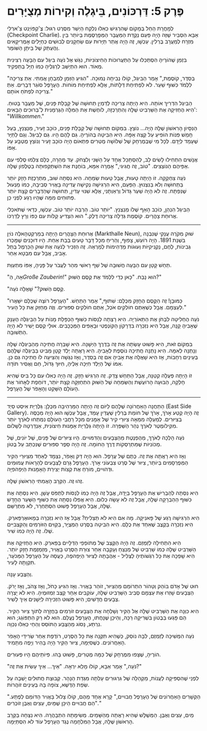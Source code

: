 
# פֶּרֶק 5: דַּרְכּוֹנִים, בֵּיגְלֶה וְקִירוֹת מְצֻיָּרִים

לְמָחֳרָת הֵחֵל בְּמָקוֹם שֶׁהִרְגִּישׁ כְּאִלּוּ נִלְקַח הַיְשֵׁר מִסֶּרֶט רִגּוּל: צֶ'קְפּוֹיְנְט צַ'ארְלִי (Checkpoint Charlie). אַבָּא הִסְבִּיר שֶׁזֶּה הָיָה פַּעַם נְקֻדַּת הַמַּעֲבָר הַמְּפֻרְסֶמֶת בְּיוֹתֵר בֵּין מִזְרָח לְמַעֲרָב בֶּרְלִין. עַכְשָׁו, זֶה הָיָה אֲתַר תַּיָּרוּת עִם שַׂחְקָנִים לְבוּשִׁים כְּחַיָּלִים אָמֶרִיקָאִים וְהֶעְתֵּק שֶׁל בֵּיתָן הַשּׁוֹמֵר.

בִּזְמַן שֶׁהוֹרֶיהָ הִסְתַּכְּלוּ עַל הַתַּעֲרוּכוֹת הַחִיצוֹנִיּוֹת, נִגַּשׁ אֶל נֹעָה בִּיגְל עִם הַבָּעָה רְצִינִית מְאוֹד. הוּא הִתְיַשֵּׁב לְרַגְלֶיהָ כְּמוֹ חַיָּל בְּתַפְקִיד.

"בְּסֵדֶר, קוֹסֶמֶת," אָמַר הַבִּיגְל, קוֹלוֹ נְבִיחָה נְמוּכָה. "הִגִּיעַ הַזְּמַן לְמִבְחָן אֲמִתִּי. אַתְּ צְרִיכָה לִלְמֹד כִּשּׁוּף שַׁעַר. לֹא לִפְתִיחַת דְּלָתוֹת, אֶלָּא לִפְתִיחַת מוֹחוֹת. הֶעָרָפֶל סוֹגֵר דְּבָרִים. אַתְּ צְרִיכָה לִפְתֹּחַ אוֹתָם."

הַבִּיגְל הִדְרִיךְ אוֹתָהּ. הִיא הָיְתָה צְרִיכָה לְדַמְיֵן תְּחוּשָׁה שֶׁל קַבָּלַת פָּנִים, שֶׁל מַעֲבָר בָּטוּחַ. הִיא הֶחְזִיקָה אֶת הַשַּׁרְבִיט שֶׁלָּהּ וְהִתְרַכְּזָה, לוֹחֶשֶׁת אֶת הַמִּלָּה הַגֶּרְמָנִית לְ'בְּרוּכִים הַבָּאִים': "*Willkommen*."

הַנִּסָּיוֹן הָרִאשׁוֹן שֶׁלָּהּ הָיָה... נוֹצֵץ. בִּמְקוֹם תְּחוּשָׁה שֶׁל קַבָּלַת פָּנִים, כּוֹכָב זָעִיר, מְנַצְנֵץ, בַּעַל חָמֵשׁ פִּנּוֹת הוֹפִיעַ עַל קְצֵה אַפָּהּ. הִיא הִבִּיטָה בְּהוֹרֶיהָ. גַּם לָהֶם הָיוּ. גַּם לַבִּיגְל. וְגַם לַתַּיָּר שֶׁעָמַד לְיָדָם. לְכָל מִי שֶׁבְּמֶרְחָק שֶׁל שְׁלוֹשָׁה מֶטְרִים פִּתְאוֹם הָיָה כּוֹכָב זָעִיר וְנוֹצֵץ מֻטְבָּע עַל אַפּוֹ.

אֲנָשִׁים הִתְחִילוּ לָשִׂים לֵב, לְהִסְתַּכֵּל אֶחָד עַל הַשֵּׁנִי וְלִצְחֹק. עַד מְהֵרָה, כֻּלָּם צִלְּמוּ סֶלְפִי עִם אַפֵּיהֶם הַנּוֹצְצִים. "טוֹב, זֶה חֲגִיגִי," אָמְרָה אִמָּא, בּוֹחֶנֶת אֶת הִשְׁתַּקְּפוּתָהּ בַּטֶּלֶפוֹן שֶׁלָּהּ.

נֹעָה צִחְקְקָה. זוֹ הָיְתָה טָעוּת, אֲבָל טָעוּת שְׂמֵחָה. הִיא נִסְּתָה שׁוּב, מִתְרַכֶּזֶת חָזָק יוֹתֵר בַּתְּחוּשָׁה וְלֹא בַּנִּצְנוּץ. הַפַּעַם, הִיא הִרְגִּישָׁה נְקִישָׁה עֲדִינָה בָּאֲוִיר סְבִיבָהּ, כְּמוֹ מַנְעוּל שֶׁנִּפְתָּח. זֶה לֹא הָיָה שַׁעַר גָּדוֹל וְרַאַוְתָנִי, אֶלָּא שִׁנּוּי עָדִין, תְּחוּשָׁה שֶׁהַדְּבָרִים קְצָת יוֹתֵר פְּתוּחִים מִמַּה שֶּׁהָיוּ רֶגַע לִפְנֵי כֵן.

הַבִּיגְל הִנְהֵן, כּוֹכַב הָאַף שֶׁלּוֹ מְנַצְנֵץ. "יוֹתֵר טוֹב. הַרְבֵּה יוֹתֵר טוֹב. עַכְשָׁו, כְּדַאי שֶׁתֹּאכְלִי אֲרוּחַת צָהֳרַיִם. קוֹסֶמֶת גְּדֵלָה צְרִיכָה דֶּלֶק." הוּא הִצְדִּיעַ קַלּוֹת עִם כַּפּוֹ וְרָץ לְדַרְכּוֹ.

***

אֲרוּחַת הַצָּהֳרַיִם הָיְתָה בְּמַרְקְטְהָאלֶה נוֹיְן (Markthalle Neun), שׁוּק מְקֹרֶה עֲנָקִי שֶׁנִּבְנָה בִּשְׁנַת 1891. הָיָה רוֹעֵשׁ, צָפוּף, וְהֵרִיחַ מִכָּל דָּבָר טָעִים בְּבַת אַחַת. הָיוּ דּוּכָנִים שֶׁמָּכְרוּ גְּבִינוֹת, לֶחֶם, נַקְנִיקִיּוֹת וְעוּגוֹת מַדְהִימוֹת לְמַרְאֶה. זֶה הִזְכִּיר לְנֹעָה אֶת שׁוּק הַכַּרְמֶל בְּתֵל אָבִיב, אֲבָל עִם מִבְטָא אַחֵר.

תַּחַשׁ קָטָן עִם הַבָּעָה חֲשׁוּבָה שֶׁל שֵׁף רָאשִׁי מִהֵר לַעֲבֹר עַל פָּנֶיהָ, אַפּוֹ מִתְעַוֵּת.

"אָה, הַ*Große Zauberin*!" הוּא נָבַח. "כָּאן כְּדֵי לִלְמֹד אֶת קֶסֶם הַשּׁוּק?"

"קֶסֶם הַשּׁוּק?" שָׁאֲלָה נֹעָה.

"כַּמּוּבָן! זֶה הַקֶּסֶם הֶחָזָק מִכֻּלָּם: שִׁתּוּף," אָמַר הַתַּחַשׁ. "הֶעָרָפֶל רוֹצֶה שֶׁכֻּלָּם יִשָּׁאֲרוּ לְעַצְמָם. אֲבָל כְּשֶׁאַתֶּם חוֹלְקִים אֹכֶל, אַתֶּם חוֹלְקִים סִפּוּרִים. וְזֶה מְחַזֵּק אֶת כָּל הָעִיר."

נֹעָה הֶחְלִיטָה לִבְחֹן אֶת הַתֵּאוֹרְיָה. הִיא רָצְתָה לְנַסּוֹת כִּשּׁוּף הַכְפָּלַת מָנוֹת עַל הַבֵּיגְלֶה הֶעָנָק שֶׁאָבִיהָ קָנָה, אֲבָל הִיא נִזְכְּרָה בִּדְרָקוֹן הַקּוֹנְפֶטִי וּבָאַפִּים הַמְּכֻכָּבִים. אוּלַי קֶסֶם יָשִׁיר לֹא הָיָה הַתְּשׁוּבָה.

בִּמְקוֹם זֹאת, הִיא פָּשׁוּט עָשְׂתָה אֶת זֶה בַּדֶּרֶךְ הַיְּשָׁנָה. הִיא שָׁבְרָה חֲתִיכָה מֵהַבֵּיגְלֶה שֶׁלָּהּ וְנָתְנָה לְאִמָּהּ. הִיא נָתְנָה חֲתִיכָה נוֹסֶפֶת לְאָבִיהָ. הִיא רָאֲתָה יֶלֶד קָטָן מַבִּיט בַּבֵּיגְלֶה שֶׁלָּהֶם בְּעֵינַיִם רְחָבוֹת, אָז הִיא שָׁאֲלָה אֶת אָבִיהָ אִם זֶה בְּסֵדֶר, וְאָז נִגְּשָׁה וְהִצִּיעָה לוֹ חֲתִיכָה גַּם כֵּן. אִמּוֹ שֶׁל הַיֶּלֶד חִיְּכָה אֵלֶיהָ, חִיּוּךְ גָּדוֹל, חַם וַאֲסִיר תּוֹדָה.

זוֹ הָיְתָה פְּעֻלָּה קְטַנָּה, אֲבָל הַתַּחַשׁ צָדַק. זֶה הִרְגִּישׁ חָזָק. זֶה הָיָה כְּאִלּוּ עִם כָּל בִּיס שֶׁהִיא חָלְקָה, הַבּוּעָה הָרוֹעֶשֶׁת וְהַשְּׂמֵחָה שֶׁל הַשּׁוּק הִתְחַזְּקָה קְצָת יוֹתֵר, דּוֹחֶפֶת לְאָחוֹר אֶת הָעוֹלָם הַשָּׁקֵט וְהָאָפֹר שֶׁל הֶעָרָפֶל.

***

הַתַּחֲנָה הָאַחֲרוֹנָה שֶׁלָּהֶם לַיּוֹם זֶה הָיְתָה הַמַּרְהִיבָה מִכֻּלָּן: גַּלֶּרְיַת אִיסְט סַיְד (East Side Gallery). זֶה הָיָה קֶטַע אָרֹךְ, אָרֹךְ שֶׁל חוֹמַת בֶּרְלִין שֶׁעֲדַיִן עָמַד, אֲבָל עַכְשָׁו הוּא הָיָה מְכֻסֶּה בְּצִיּוּרִים. לְמַעְלָה מִמֵּאָה צִיּוּרֵי קִיר שֶׁל אָמָּנִים מִכָּל רַחֲבֵי הָעוֹלָם נִמְתְּחוּ לְאֹרֶךְ יוֹתֵר מִקִּילוֹמֶטֶר לְאֹרֶךְ נְהַר הַשְּׁפְּרֵה. זוֹ הָיְתָה גַּלֶּרְיַת אָמָּנוּת חִיצוֹנִית, אַנְדַּרְטָה לְשָׁלוֹם.

נֹעָה הָלְכָה לְאֹרֶךְ, מְהֻפְנֶטֶת מֵהַצְּבָעִים וְהַדִּמּוּיִים. הָיוּ צִיּוּרִים שֶׁל פָּנִים, שֶׁל יוֹנִים, שֶׁל מְכוֹנִיּוֹת שֶׁמִּתְרַסְּקוֹת דֶּרֶךְ הַחוֹמָה. זֶה הָיָה סֵפֶר סִפּוּרִים שֶׁנִּכְתַּב עַל בֶּטוֹן.

וְאָז הִיא רָאֲתָה אֶת זֶה. כֶּתֶם שֶׁל עֲרָפֶל. הוּא הָיָה דַּק וְאָפֹר, נִצְמָד לְאַחַד מִצִּיּוּרֵי הַקִּיר הַמְּפֻרְסָמִים בְּיוֹתֵר, צִיּוּר שֶׁל סֶרֶט צִבְעוֹנִי אָרֹךְ. הֶעָרָפֶל גָּרַם לַצְּבָעִים לְהֵרָאוֹת עֲמוּמִים וּדְהוּיִים, מוֹרֵחַ אֶת קְצוֹת יְצִירַת הָאָמָּנוּת הַיְּפֵהפִיָּה.

זֶהוּ זֶה. הַקְּרָב הָאֲמִתִּי הָרִאשׁוֹן שֶׁלָּהּ.

הִיא נִסְּתָה לְהַבְרִישׁ אֶת הֶעָרָפֶל בְּיָדָהּ, אֲבָל זֶה הָיָה כְּמוֹ לְנַסּוֹת לִתְפֹּס עָשָׁן. הִיא נִסְּתָה אֶת כִּשּׁוּף הַהַבְרָקָה שֶׁלָּהּ, אֲבָל זֶה לֹא עָשָׂה כְּלוּם. הִיא אֲפִלּוּ נִסְּתָה אֶת כִּשּׁוּף הַשַּׁעַר הֶחָדָשׁ שֶׁלָּהּ, אֲבָל הֶעָרָפֶל פָּשׁוּט הִסְתַּחְרֵר, לֹא מִתְרַשֵּׁם.

הִיא הִרְגִּישָׁה רֶגַע שֶׁל פָּאנִיקָה. מָה אִם הִיא לֹא תַּצְלִיחַ? אֲבָל אָז הִיא נִזְכְּרָה בְּמָאוּאֶרְפַּארְק. הִיא נִזְכְּרָה בַּקֶּצֶב שֶׁאִחֵד אֶת כֻּלָּם. הִיא הִבִּיטָה בַּסֶּרֶט הַמְּצֻיָּר, בַּקַּוִּים הַזּוֹרְמִים וְהַקִּצְבִּיִּים שֶׁלּוֹ. זֶה הָיָה כְּמוֹ שִׁיר.

הִיא הִתְחִילָה לְזַמְזֵם. זֶה הָיָה הַקֶּצֶב שֶׁל מְתוֹפְפֵי הַדְּלָיִים בַּפַּארְק. הִיא הֶחְזִיקָה אֶת הַשַּׁרְבִיט שֶׁלָּהּ כְּמוֹ שַׁרְבִיט שֶׁל מְנַצֵּחַ וְעָקְבָה אַחַר צוּרַת הַסֶּרֶט בָּאֲוִיר, מְזַמְזֶמֶת חָזָק יוֹתֵר. הִיא שָׁפְכָה אֶת כָּל רִגְשׁוֹתֶיהָ לַצְּלִיל - אַהֲבָתָהּ לַצִּיּוּר הַיְּפֵהפֶה, כַּעֲסָהּ עַל הֶעָרָפֶל הַמְּכֹעָר, תִּקְוָתָהּ לָעִיר.

וְהַצֶּבַע עָנָה.

חוּט שֶׁל אָדֹם בּוֹהֵק וְטָהוֹר הִתְרוֹמֵם מֵהַצִּיּוּר, זוֹהֵר בָּאֲוִיר. וְאָז הִגִּיעַ כָּחֹל, וְאָז צָהֹב, וְאָז יָרֹק. הַצְּבָעִים שָׁזְרוּ אֶת עַצְמָם סְבִיב הַשַּׁרְבִיט שֶׁלָּהּ, עוֹקְבִים אַחַר קֶצֶב זִמְזוּמֶיהָ. הִיא לֹא יָצְרָה צְבָעִים חֲדָשִׁים; הִיא פָּשׁוּט הִזְכִּירָה לַיְּשָׁנִים אֵיךְ לָשִׁיר.

הִיא כִּוְּנָה אֶת הַשַּׁרְבִיט שֶׁלָּהּ אֶל הַקִּיר וְשָׁלְחָה אֶת הַצְּבָעִים זוֹרְמִים בַּחֲזָרָה לְתוֹךְ צִיּוּר הַקִּיר. הֵם פָּגְעוּ בַּבֶּטוֹן בִּשְׁרִיקָה רַכָּה, וְהֵיכָן שֶׁנָּחֲתוּ, הֶעָרָפֶל נֶעֱלַם. הוּא לֹא רַק הִתְפּוֹגֵג; הוּא נִרְתַּע, נָסוֹג מֵהַצֶּבַע הַתּוֹסֵס וְהַחַי כְּאִלּוּ נִכְוָה.

נֹעָה הִמְשִׁיכָה לְזַמְזֵם, לִבָּהּ נוֹסֵק, כְּשֶׁהִיא תִּקְּנָה אֶת כָּל הַסֶּרֶט, רוֹדֶפֶת אַחַר שְׂרִידֵי הָאָפֹר הָאַחֲרוֹנִים. כְּשֶׁסִּיְּמָה, צִיּוּר הַקִּיר הָיָה בָּהִיר וְיָפֶה מִתָּמִיד.

הוֹרֶיהָ, שֶׁצָּפוּ מִמֶּרְחָק שֶׁל כַּמָּה מֶטְרִים, פָּשׁוּט בָּהוּ. פִּיוֹתֵיהֶם הָיוּ פְּעוּרִים.

"נֹעָה," אָמַר אַבָּא, קוֹלוֹ מָלֵא יִרְאָה. "אֵיךְ... אֵיךְ עָשִׂית אֶת זֶה?"

לִפְנֵי שֶׁהִסְפִּיקָה לַעֲנוֹת, מַקְהֵלָה שֶׁל גִּרְגּוּרִים עָלְתָה מִגְּדַת הַנָּהָר. קְבוּצַת חֲתוּלִים יָשְׁבָה עַל שְׂפַת הַדֶּשֶׁא, צוֹפָה בָּהּ בְּעֵינַיִם זוֹהֲרוֹת.

"הַקְּשָׁרִים הָאַחֲרוֹנִים שֶׁל הֶעָרָפֶל חֲבוּיִים," קָרָא אֶחָד מֵהֶם, קוֹלוֹ צָלוּל בָּאֲוִיר הַדּוֹמֵם לְפֶתַע. "הֵם חֲבוּיִים הֵיכָן שֶׁמַּיִם, עֵצִים וְאֶבֶן זוֹכְרִים."

מַיִם, עֵצִים וְאֶבֶן. הַמְּשֻׁלָּשׁ שֶׁהִיא רָאֲתָה מֵהַשָּׁמַיִם. מְשִׂימָתָהּ הִתְבָּהֲרָה. הִיא נִצְּחָה בַּקְּרָב הָרִאשׁוֹן שֶׁלָּהּ, אֲבָל הַמִּלְחָמָה נֶגֶד הֶעָרָפֶל עוֹד לֹא הִסְתַּיְּמָה.
